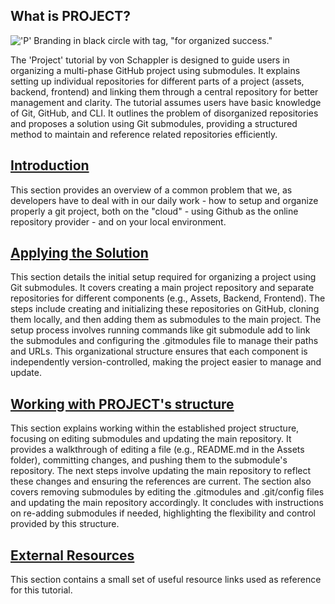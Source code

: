 
## What is PROJECT?

!['P' Branding in black circle with tag, "for organized success."](https://github.com/vonschappler/Project/wiki/logo.png)

The 'Project' tutorial by von Schappler is designed to guide users in organizing a multi-phase GitHub project using submodules. It explains setting up individual repositories for different parts of a project (assets, backend, frontend) and linking them through a central repository for better management and clarity. The tutorial assumes users have basic knowledge of Git, GitHub, and CLI. It outlines the problem of disorganized repositories and proposes a solution using Git submodules, providing a structured method to maintain and reference related repositories efficiently.

## [Introduction](https://github.com/vonschappler/Project/wiki/Introduction)

This section provides an overview of a common problem that we, as developers have to deal with in our daily work - how to setup and organize properly a git project, both on the "cloud" - using Github as the online repository provider - and on your local environment.

## [Applying the Solution](https://github.com/vonschappler/Project/wiki/Appling-the-Solution)

This section details the initial setup required for organizing a project using Git submodules. It covers creating a main project repository and separate repositories for different components (e.g., Assets, Backend, Frontend). The steps include creating and initializing these repositories on GitHub, cloning them locally, and then adding them as submodules to the main project. The setup process involves running commands like git submodule add to link the submodules and configuring the .gitmodules file to manage their paths and URLs. This organizational structure ensures that each component is independently version-controlled, making the project easier to manage and update.

## [Working with PROJECT's structure](https://github.com/vonschappler/Project/wiki/Working-with-this-structure)

This section explains working within the established project structure, focusing on editing submodules and updating the main repository. It provides a walkthrough of editing a file (e.g., README.md in the Assets folder), committing changes, and pushing them to the submodule's repository. The next steps involve updating the main repository to reflect these changes and ensuring the references are current. The section also covers removing submodules by editing the .gitmodules and .git/config files and updating the main repository accordingly. It concludes with instructions on re-adding submodules if needed, highlighting the flexibility and control provided by this structure.

## [External Resources](https://github.com/vonschappler/Project/wiki/External-Resources)

This section contains a small set of useful resource links used as reference for this tutorial.

